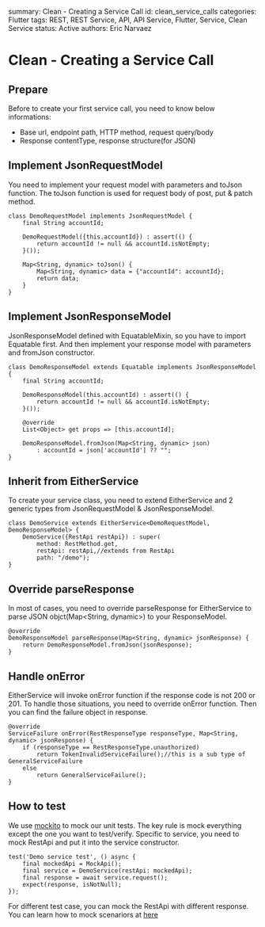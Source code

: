 summary: Clean - Creating a Service Call
id: clean_service_calls
categories: Flutter
tags: REST, REST Service, API, API Service, Flutter, Service, Clean Service
status:  Active
authors: Eric Narvaez


# Clean - Creating a Service Call

## Prepare
Before to create your first service call, you need to know below informations:
- Base url, endpoint path, HTTP method, request query/body
- Response contentType, response structure(for JSON)

## Implement JsonRequestModel
You need to implement your request model with parameters and toJson function. The toJson function is used for request body of post, put & patch method.

    class DemoRequestModel implements JsonRequestModel {
        final String accountId;

        DemoRequestModel({this.accountId}) : assert(() {
            return accountId != null && accountId.isNotEmpty;
        }());

        Map<String, dynamic> toJson() {
            Map<String, dynamic> data = {"accountId": accountId};
            return data;
        }
    }

## Implement JsonResponseModel
JsonResponseModel defined with EquatableMixin, so you have to import Equatable first. And then implement your response model with parameters and fromJson constructor. 

    class DemoResponseModel extends Equatable implements JsonResponseModel {
        final String accountId;

        DemoResponseModel(this.accountId) : assert(() {
            return accountId != null && accountId.isNotEmpty;
        }());

        @override
        List<Object> get props => [this.accountId];

        DemoResponseModel.fromJson(Map<String, dynamic> json)
            : accountId = json['accountId'] ?? "";
    }


## Inherit from EitherService
To create your service class, you need to extend EitherService and 2 generic types from JsonRequestModel & JsonResponseModel. 

    class DemoService extends EitherService<DemoRequestModel, DemoResponseModel> {
        DemoService({RestApi restApi}) : super(
            method: RestMethod.get,
            restApi: restApi,//extends from RestApi 
            path: "/demo");
    }


## Override parseResponse
In most of cases, you need to override parseResponse for EitherService to parse JSON objct(Map<String, dynamic>) to your ResponseModel. 

    @override
    DemoResponseModel parseResponse(Map<String, dynamic> jsonResponse) {
        return DemoResponseModel.fromJson(jsonResponse);
    }


## Handle onError
EitherService will invoke onError function if the response code is not 200 or 201. To handle those situations, you need to override onError function. Then you can find the failure object in response.

    @override
    ServiceFailure onError(RestResponseType responseType, Map<String, dynamic> jsonResponse) {
        if (responseType == RestResponseType.unauthorized)
            return TokenInvalidServiceFailure();//this is a sub type of GeneralServiceFailure
        else
            return GeneralServiceFailure();
    }
## How to test
We use [mockito](https://pub.dev/packages/mockito) to mock our unit tests. The key rule is mock everything except the one you want to test/verify. Specific to service, you need to mock RestApi and put it into the service constructor. 

    test('Demo service test', () async {
        final mockedApi = MockApi();
        final service = DemoService(restApi: mockedApi);
        final response = await service.request();
        expect(response, isNotNull);
    });

For different test case, you can mock the RestApi with different response. You can learn how to mock scenariors at [here](../)